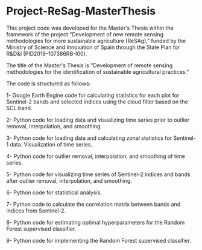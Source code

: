 # Project-ReSag-MasterThesis

This project code was developed for the Master's Thesis within the framework of the project "Development of new remote sensing methodologies for more sustainable agriculture (ReSAg)," funded by the Ministry of Science and Innovation of Spain through the State Plan for R&D&I (PID2019-107386RB-I00).

The title of the Master's Thesis is "Development of remote sensing methodologies for the identification of sustainable agricultural practices."

The code is structured as follows:

1- Google Earth Engine code for calculating statistics for each plot for Sentinel-2 bands and selected indices using the cloud filter based on the SCL band.

2- Python code for loading data and visualizing time series prior to outlier removal, interpolation, and smoothing.

3- Python code for loading data and calculating zonal statistics for Sentinel-1 data. Visualization of time series.

4- Python code for outlier removal, interpolation, and smoothing of time series.

5- Python code for visualizing time series of Sentinel-2 indices and bands after outlier removal, interpolation, and smoothing.

6- Python code for statistical analysis.

7- Python code to calculate the correlation matrix between bands and indices from Sentinel-2.

8- Python code for estimating optimal hyperparameters for the Random Forest supervised classifier.

9- Python code for implementing the Random Forest supervised classifier.
